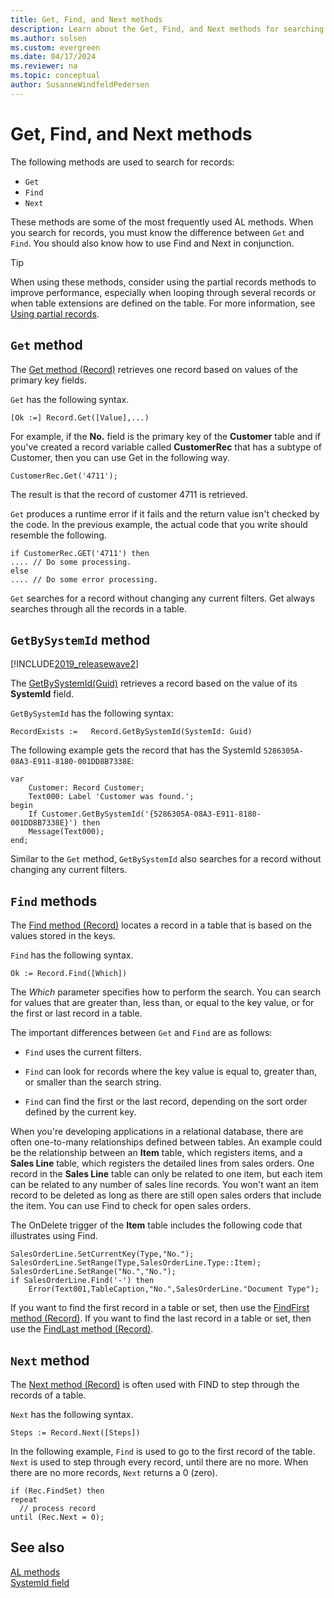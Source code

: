```yaml
---
title: Get, Find, and Next methods
description: Learn about the Get, Find, and Next methods for searching records in Business Central.
ms.author: solsen
ms.custom: evergreen
ms.date: 04/17/2024
ms.reviewer: na
ms.topic: conceptual
author: SusanneWindfeldPedersen
---
```


# Get, Find, and Next methods

The following methods are used to search for records:  
  
- `Get`
- `Find`  
- `Next`  
  
These methods are some of the most frequently used AL methods. When you search for records, you must know the difference between `Get` and `Find`. You should also know how to use Find and Next in conjunction.

> [!TIP]
> When using these methods, consider using the partial records methods to improve performance, especially when looping through several records or when table extensions are defined on the table. For more information, see [Using partial records](../developer/devenv-partial-records.md).

## `Get` method  

The [Get method (Record)](methods-auto/record/record-get-method.md) retrieves one record based on values of the primary key fields.  
  
`Get` has the following syntax.  
  
```AL
[Ok :=] Record.Get([Value],...)  
```  
  
For example, if the **No.** field is the primary key of the **Customer** table and if you've created a record variable called **CustomerRec** that has a subtype of Customer, then you can use Get in the following way.  
  
```AL
CustomerRec.Get('4711');  
```  
  
The result is that the record of customer 4711 is retrieved.  
  
`Get` produces a runtime error if it fails and the return value isn't checked by the code. In the previous example, the actual code that you write should resemble the following.  
  
```AL
if CustomerRec.GET('4711') then
.... // Do some processing.  
else  
.... // Do some error processing.  
```  
  
`Get` searches for a record without changing any current filters. Get always searches through all the records in a table.  

## `GetBySystemId` method

[!INCLUDE[2019_releasewave2](../includes/2019_releasewave2.md)]

The [GetBySystemId(Guid)](methods-auto/record/record-getbysystemid-method.md) retrieves a record based on the value of its **SystemId** field.   
  
`GetBySystemId` has the following syntax:  
  
```AL
RecordExists :=   Record.GetBySystemId(SystemId: Guid)
``` 
  
The following example gets the record that has the SystemId `5286305A-08A3-E911-8180-001DD8B7338E`:

```AL
var
    Customer: Record Customer;
    Text000: Label 'Customer was found.';
begin
    If Customer.GetBySystemId('{5286305A-08A3-E911-8180-001DD8B7338E}') then
    Message(Text000);
end;
```  

Similar to the `Get` method, `GetBySystemId` also searches for a record without changing any current filters. 

## `Find` methods

The [Find method (Record)](methods-auto/record/record-find-method.md) locates a record in a table that is based on the values stored in the keys.  
  
`Find` has the following syntax.  
  
```AL  
Ok := Record.Find([Which])  
```  
  
The *Which* parameter specifies how to perform the search. You can search for values that are greater than, less than, or equal to the key value, or for the first or last record in a table.  
  
The important differences between `Get` and `Find` are as follows:  
  
- `Find` uses the current filters.  
  
- `Find` can look for records where the key value is equal to, greater than, or smaller than the search string.  
  
- `Find` can find the first or the last record, depending on the sort order defined by the current key.  
  
When you're developing applications in a relational database, there are often one-to-many relationships defined between tables. An example could be the relationship between an **Item** table, which registers items, and a **Sales Line** table, which registers the detailed lines from sales orders. One record in the **Sales Line** table can only be related to one item, but each item can be related to any number of sales line records. You won't want an item record to be deleted as long as there are still open sales orders that include the item. You can use Find to check for open sales orders.  
  
The OnDelete trigger of the **Item** table includes the following code that illustrates using Find.  
  
```AL  
SalesOrderLine.SetCurrentKey(Type,"No.");  
SalesOrderLine.SetRange(Type,SalesOrderLine.Type::Item);  
SalesOrderLine.SetRange("No.","No.");  
if SalesOrderLine.Find('-') then  
    Error(Text001,TableCaption,"No.",SalesOrderLine."Document Type");  
```  
  
If you want to find the first record in a table or set, then use the [FindFirst method (Record)](methods-auto/record/record-findfirst-method.md). If you want to find the last record in a table or set, then use the [FindLast method (Record)](methods-auto/record/record-findlast-method.md).  
  
## `Next` method  

The [Next method (Record)](methods-auto/record/record-next-method.md) is often used with FIND to step through the records of a table.  
  
`Next` has the following syntax.  
  
```AL  
Steps := Record.Next([Steps])  
```  
  
In the following example, `Find` is used to go to the first record of the table. `Next` is used to step through every record, until there are no more. When there are no more records, `Next` returns a 0 (zero).  
  
```AL  
if (Rec.FindSet) then
repeat
  // process record  
until (Rec.Next = 0);  
```

## See also

[AL methods](methods-auto/library.md)  
[SystemId field](devenv-table-system-fields.md#systemid)
